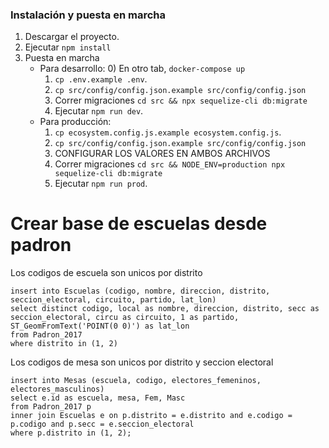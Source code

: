### Instalación y puesta en marcha
1) Descargar el proyecto.
2) Ejecutar `npm install`
3) Puesta en marcha
   * Para desarrollo: 
      0) En otro tab, `docker-compose up`
      1) `cp .env.example .env`.
      2) `cp src/config/config.json.example src/config/config.json`
      3) Correr migraciones `cd src && npx sequelize-cli db:migrate`
	  4) Ejecutar `npm run dev`.
   * Para producción:
      1) `cp ecosystem.config.js.example ecosystem.config.js`.
      2) `cp src/config/config.json.example src/config/config.json`
      3) CONFIGURAR LOS VALORES EN AMBOS ARCHIVOS
      4) Correr migraciones `cd src && NODE_ENV=production npx sequelize-cli db:migrate`
      5) Ejecutar `npm run prod`.
      
      
      
# Crear base de escuelas desde padron

Los codigos de escuela son unicos por distrito

```
insert into Escuelas (codigo, nombre, direccion, distrito, seccion_electoral, circuito, partido, lat_lon)
select distinct codigo, local as nombre, direccion, distrito, secc as seccion_electoral, circu as circuito, 1 as partido, ST_GeomFromText('POINT(0 0)') as lat_lon
from Padron_2017
where distrito in (1, 2)
```

Los codigos de mesa son unicos por distrito y seccion electoral

```
insert into Mesas (escuela, codigo, electores_femeninos, electores_masculinos)
select e.id as escuela, mesa, Fem, Masc
from Padron_2017 p
inner join Escuelas e on p.distrito = e.distrito and e.codigo = p.codigo and p.secc = e.seccion_electoral
where p.distrito in (1, 2);

```
      